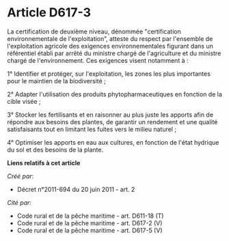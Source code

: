 # Article D617-3

La certification de deuxième niveau, dénommée "certification environnementale de l'exploitation”, atteste du respect par
l'ensemble de l'exploitation agricole des exigences environnementales figurant dans un référentiel établi par arrêté du
ministre chargé de l'agriculture et du ministre chargé de l'environnement. Ces exigences visent notamment à :

1° Identifier et protéger, sur l'exploitation, les zones les plus importantes pour le maintien de la biodiversité ;

2° Adapter l'utilisation des produits phytopharmaceutiques en fonction de la cible visée ;

3° Stocker les fertilisants et en raisonner au plus juste les apports afin de répondre aux besoins des plantes, de garantir
un rendement et une qualité satisfaisants tout en limitant les fuites vers le milieu naturel ;

4° Optimiser les apports en eau aux cultures, en fonction de l'état hydrique du sol et des besoins de la plante.

**Liens relatifs à cet article**

_Créé par_:

  - Décret n°2011-694 du 20 juin 2011 - art. 2

_Cité par_:

  - Code rural et de la pêche maritime - art. D611-18 (T)
  - Code rural et de la pêche maritime - art. D617-2 (V)
  - Code rural et de la pêche maritime - art. D617-5 (V)

